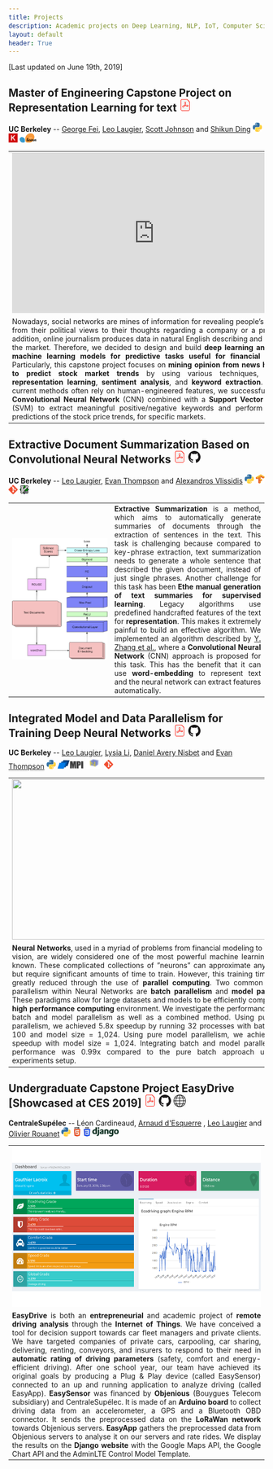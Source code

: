 ```yaml
---
title: Projects
description: Academic projects on Deep Learning, NLP, IoT, Computer Science, ... 
layout: default
header: True
---
```


[Last updated on June 19th, 2019]

## Master of Engineering Capstone Project on Representation Learning for text   <a href="doc/capstone.pdf" target="_blank"><img src="img/pdf24.png" ></a>
**UC Berkeley** -- <a href="https://www.linkedin.com/in/george-daheng-fei-63356075/" target="_blank">George Fei</a>, <a href="https://leolaugier.github.io/about.html" target="_blank">Leo Laugier</a>, <a href="https://www.linkedin.com/in/scott-thomas-johnson/" target="_blank">Scott Johnson</a> and <a href="https://www.linkedin.com/in/shikunding/" target="_blank">Shikun Ding</a> <a href="https://www.python.org/" target="_blank"><img src="img/logo_python.png" height="18" ></a> <a href="https://keras.io/" target="_blank"><img src="img/keras_Logo.jpg" height="18" ></a> <a href="https://scikit-learn.org/stable/" target="_blank"><img src="img/scikit-learn_logo.png" height="18" ></a>
<!--<a<iframe width="820" height="461" src="https://www.youtube.com/embed/CtaEdjT_vAs" frameborder="0" allow="accelerometer; autoplay; encrypted-media; gyroscope; picture-in-picture" allowfullscreen></iframe>
Nowadays, social networks are mines of information for revealing people’s opinions, from their political views to their thoughts regarding a company or a product. In addition, online journalism produces data in natural English describing and analyzing the market. Therefore, we decided to design and build **deep learning and classic machine learning models for predictive tasks useful for financial analysts**. Particularly, this capstone project focuses on **mining opinion from news headlines to predict stock market trends** by using various techniques, including **representation learning**, **sentiment analysis**, and **keyword extraction**. Whereas current methods often rely on human-engineered features, we successfully built a **Convolutional Neural Network** (CNN) combined with a **Support Vector Machine** (SVM) to extract meaningful positive/negative keywords and perform accurate predictions of the stock price trends, for specific markets.-->

<table cellspacing="0" cellpadding="0" style="table-layout: fixed; text-align: left; font-size: 100%;">
  <tbody>
    <tr>
      <td  align="center" style="width: 40%; border: none;"><iframe  width="560" height="315" src="https://www.youtube.com/embed/CtaEdjT_vAs" frameborder="0" allow="accelerometer; autoplay; encrypted-media; gyroscope; picture-in-picture" allowfullscreen></iframe></td>
    </tr>
    <tr>
      <td  align="justify" style="width: 60%;  border: none;">Nowadays, social networks are mines of information for revealing people’s opinions, from their political views to their thoughts regarding a company or a product. In addition, online journalism produces data in natural English describing and analyzing the market. Therefore, we decided to design and build <b>deep learning and classic machine learning models for predictive tasks useful for financial analysts</b>. Particularly, this capstone project focuses on <b>mining opinion from news headlines to predict stock market trends</b> by using various techniques, including <b>representation learning</b>, <b>sentiment analysis</b>, and <b>keyword extraction</b>. Whereas current methods often rely on human-engineered features, we successfully built a <b>Convolutional Neural Network</b> (CNN) combined with a <b>Support Vector Machine</b> (SVM) to extract meaningful positive/negative keywords and perform accurate predictions of the stock price trends, for specific markets.</td>
    </tr>
  </tbody>
</table>

## Extractive Document Summarization Based on Convolutional Neural Networks  <a href="doc/summarization.pdf" target="_blank"><img src="img/pdf24.png" ></a> <a href="https://github.com/alexvlis/extractive-document-summarization" target="_blank"><img src="img/github32.png" width="24"></a>
**UC Berkeley** -- <a href="https://leolaugier.github.io/about.html" target="_blank">Leo Laugier</a>, <a href="https://www.linkedin.com/in/evan-thompson-9b182b95" target="_blank">Evan Thompson</a> and <a href="http://www.alexvlissidis.com/" target="_blank">Alexandros Vlissidis</a> <a href="https://www.python.org/" target="_blank"><img src="img/logo_python.png" height="18" ></a> <a href="https://www.tensorflow.org/" target="_blank"><img src="img/tensorflow_logo.png" height="18" ></a> <a href="https://git-scm.com/" target="_blank"><img src="img/git_logo.png" height="18" ></a> <a href="https://www.vim.org/" target="_blank"><img src="img/vim_logo.gif" height="18" ></a>

<table cellspacing="0" cellpadding="0" style="table-layout: fixed; text-align: left; font-size: 100%;">
  <tbody>
    <tr>
      <td style="width: 40%; border: none;"><a href="doc/summarization.pdf" target="_blank"><img src="img/summarization.png"></a>
</td>
      <td  align="justify" style="width: 60%;  border: none;"><b>Extractive Summarization</b> is a method, which aims to automatically generate summaries of documents through the extraction of sentences in the text. This task is challenging because compared to key-phrase extraction, text summarization needs to generate a whole sentence that described the given document, instead of just single phrases. Another challenge for this task has been <b>Ethe manual generation of text summaries for supervised learning</b>. Legacy algorithms use predefined handcrafted features of the text for <b>representation</b>. This makes it extremely painful to build an effective algorithm. We implemented an algorithm described by <a href="https://www.semanticscholar.org/paper/Extractive-document-summarization-based-on-neural-Zhang-Er/5cc53a84c33c4d7932f99692f03393b36ef6e0ef" target="_blank">Y. Zhang et al.</a>, where a <b>Convolutional Neural Network</b> (CNN) approach is proposed for this task. This has the benefit that it can use <b>word-embedding</b> to represent text and the neural network can extract features automatically.</td>
    </tr>
  </tbody>
</table>

## Integrated Model and Data Parallelism for Training Deep Neural Networks <a href="doc/parallel.pdf" target="_blank"><img src="img/pdf24.png" ></a> <a href="https://github.com/emt13/Model-And-Data-Parallelism-In-Neural-Networks" target="_blank"><img src="img/github32.png" width="24"></a>
**UC Berkeley** -- <a href="https://leolaugier.github.io/about.html" target="_blank">Leo Laugier</a>, <a href="https://www.linkedin.com/in/lysiali" target="_blank">Lysia Li</a>, <a href="https://github.com/danisbet" target="_blank">Daniel Avery Nisbet</a> and <a href="https://www.linkedin.com/in/evan-thompson-9b182b95" target="_blank">Evan Thompson</a> <a href="https://www.python.org/" target="_blank"><img src="img/logo_python.png" height="18" ></a> <a href="https://mpi4py.readthedocs.io/en/stable/" target="_blank"><img src="img/MPI_logo.gif" height="18" ></a> <a href="http://www.numpy.org/" target="_blank"><img src="img/numpy_logo.png" height="24" ></a> <a href="https://git-scm.com/" target="_blank"><img src="img/git_logo.png" height="18" ></a> 

<table cellspacing="0" cellpadding="0" style="table-layout: fixed; text-align: left; font-size: 100%;">
  <tbody>
    <tr>
      <td align="center"  style="width: 40%; border: none;"><a href="doc/parallel.pdf" target="_blank"><img width="560" height="315" src="img/parallel.png"></a></td>
    </tr>
    <tr>
      <td  align="justify" style="width: 60%;  border: none;"><b>Neural Networks</b>, used in a myriad of problems from financial modeling to computer vision, are widely considered one of the most powerful machine learning models known. These complicated collections of ”neurons” can approximate any function but require significant amounts of time to train. However, this training time can be greatly reduced through the use of <b>parallel computing</b>. Two common types of parallelism within Neural Networks are <b>batch parallelism</b> and <b>model parallelism</b>. These paradigms allow for large datasets and models to be efficiently computed in a <b>high performance computing</b> environment. We investigate the performance of both batch and model parallelism as well as a combined method. Using pure batch parallelism, we achieved 5.8x speedup by running 32 processes with batch size = 100 and model size = 1,024. Using pure model parallelism, we achieved 1.2x speedup with model size = 1,024. Integrating batch and model parallelism, the performance was 0.99x compared to the pure batch approach under the experiments setup.</td>
    </tr>
  </tbody>
</table>


## Undergraduate Capstone Project EasyDrive [Showcased at CES 2019] <a href="doc/easydrive.pdf" target="_blank"><img src="img/pdf24.png" ></a> <a href="https://github.com/LeoLaugier/EasyDrive" target="_blank"><img src="img/github32.png" width="24"></a>  <a href="http://easydrive.centralesupelec.fr/" target="_blank"><img src="img/logo_site.jpg" width="24"></a>
**CentraleSupélec** -- Léon Cardineaud, <a href="https://www.linkedin.com/in/arnaud-d-esquerre/" target="_blank">Arnaud d'Esquerre</a> , <a href="https://leolaugier.github.io/about.html" target="_blank">Leo Laugier</a> and <a href="https://www.linkedin.com/in/olivier-rouanet-198b44137/" target="_blank">Olivier Rouanet</a> <a href="https://www.python.org/" target="_blank"><img src="img/logo_python.png" height="18" ></a> <a href="https://www.w3.org/html/" target="_blank"><img src="img/html5_logo.png" height="18" ></a> <a href="https://www.w3.org/Style/CSS/" target="_blank"><img src="img/css3_logo.png" height="18" ></a> <a href="https://www.djangoproject.com/" target="_blank"><img src="img/django_logo.png" height="18" ></a>

<table cellspacing="0" cellpadding="0" style="table-layout: fixed; text-align: left; font-size: 100%;">
  <tbody>
    <tr>
      <td align="center"  style="width: 40%; border: none;"><a href="http://easydrive.centralesupelec.fr/" target="_blank"><img width="560" height="315" src="img/easyapp.png"></a> </td>
    </tr>
    <tr>
      <td  align="justify" style="width: 60%;  border: none;"><b>EasyDrive</b> is both an <b>entrepreneurial</b> and academic project of <b>remote driving analysis</b> through the <b>Internet of Things</b>. We have conceived a tool for decision support towards car fleet managers and private clients. We have targeted companies of private cars, carpooling, car sharing, delivering, renting, conveyors, and insurers to respond to their need in <b>automatic rating of driving parameters</b> (safety, comfort and energy-efficient driving). After one school year, our team have achieved its original goals by producing a Plug & Play device (called EasySensor) connected to an up and running application to analyze driving (called EasyApp</b>). <b>EasySensor</b> was financed by <b>Objenious</b> (Bouygues Telecom subsidiary) and CentraleSupélec. It is made of an <b>Arduino board</b> to collect driving data from an accelerometer, a GPS and a Bluetooth OBD connector. It sends the preprocessed data on the <b>LoRaWan network</b> towards Objenious servers. <b>EasyApp</b> gathers the preprocessed data from Objenious servers to analyse it on our servers and rate rides. We display the results on the <b>Django website</b> with the Google Maps API, the Google Chart API and the AdminLTE Control Model Template.</td>
    </tr>
  </tbody>
</table>
